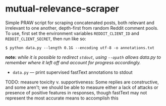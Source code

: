 # mutual-relevance-scraper

Simple PRAW script for scraping concatenated posts, both relevant and irrelevant
to one another, depth-first from random Reddit comment pools. To use, first set
the environment variables `REDDIT_CLIENT_ID` and `REDDIT_CLIENT_SECRET`, then
run like so:
```
$ python data.py --length 0.1G --encoding utf-8 -o annotations.txt
```
**note:** *while it is possible to redirect `stdout`, using `--opath` allows*
*data.py to remember where it left off and account for progress accordingly.*

- `data.py` — print supervised fastText annotations to stdout

TODO: measure toxicity v. supportiveness: Some replies are constructive, and
some aren't; we should be able to measure either a lack of attacks or presence
of positive features in responses, though fastText may not represent the most
accurate means to accomplish this
